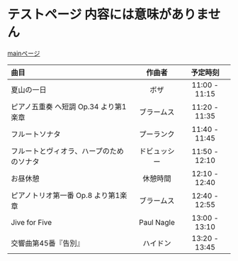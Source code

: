 # テストページ 内容には意味がありません  
[mainページ](index)  

| 曲目                                     | 作曲者          | 予定時刻      |
|:---------------------------------------- |:---------------:|:-------------:|
| 夏山の一日                               | ボザ            | 11:00 - 11:15 |
| ピアノ五重奏 へ短調 Op.34 より第1楽章    | ブラームス      | 11:20 - 11:35 |
| フルートソナタ                           | プーランク      | 11:40 - 11:45 |
| フルートとヴィオラ、ハープのためのソナタ | ドビュッシー    | 11:50 - 12:10 |
| お昼休憩                                 | 休憩時間        | 12:10 - 12:40 |
| ピアノトリオ第一番 Op.8 より第1楽章      | ブラームス      | 12:40 - 12:55 |
| Jive for Five                            | Paul Nagle      | 13:00 - 13:10 |
| 交響曲第45番『告別』                     | ハイドン        | 13:20 - 13:45 |
